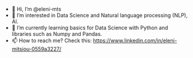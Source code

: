 - 👋 Hi, I’m @eleni-mts
- 👀 I’m interested in Data Science and Natural language processing (NLP), Al.
- 🌱 I’m currently learning basics for Data Science with Python and libraries such as Numpy and Pandas.
- 📫 How to reach me? Check this: https://www.linkedin.com/in/eleni-mitsiou-0559a3227/

<!---
eleni-mts/eleni-mts is a ✨ special ✨ repository because its `README.md` (this file) appears on your GitHub profile.
You can click the Preview link to take a look at your changes.
--->
